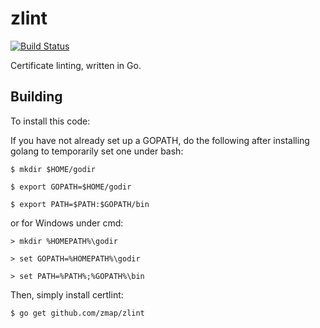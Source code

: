 zlint
====================

[![Build Status](https://travis-ci.org/zmap/zlint.svg?branch=master)](https://travis-ci.org/zmap/zlint)

Certificate linting, written in Go.

## Building

To install this code:

If you have not already set up a GOPATH, do the following after installing golang to temporarily set one under bash:

`$ mkdir $HOME/godir`

`$ export GOPATH=$HOME/godir`

`$ export PATH=$PATH:$GOPATH/bin`

or for Windows under cmd:

`> mkdir %HOMEPATH%\godir`

`> set GOPATH=%HOMEPATH%\godir`

`> set PATH=%PATH%;%GOPATH%\bin`

Then, simply install certlint:

`$ go get github.com/zmap/zlint`
